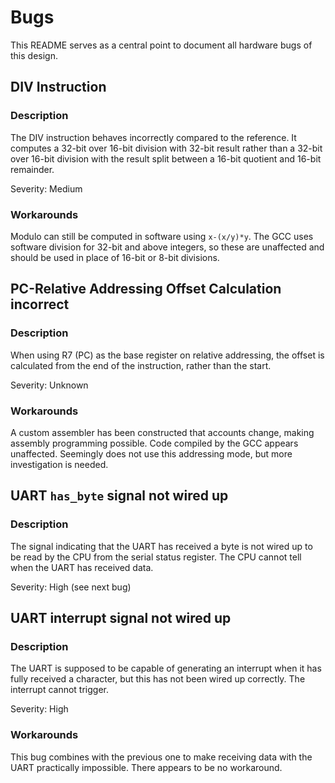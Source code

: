 # Bugs
This README serves as a central point to document all hardware bugs of this design.

## DIV Instruction
### Description
The DIV instruction behaves incorrectly compared to the reference. It computes a 32-bit over 16-bit division with 32-bit result rather than a 32-bit over 16-bit division with the result split between a 16-bit quotient and 16-bit remainder.

Severity: Medium
### Workarounds
Modulo can still be computed in software using `x-(x/y)*y`. The GCC uses software division for 32-bit and above integers, so these are unaffected and should be used in place of 16-bit or 8-bit divisions.

## PC-Relative Addressing Offset Calculation incorrect
### Description
When using R7 (PC) as the base register on relative addressing, the offset is calculated from the end of the instruction, rather than the start.

Severity: Unknown
### Workarounds
A custom assembler has been constructed that accounts change, making assembly programming possible. Code compiled by the GCC appears unaffected. Seemingly does not use this addressing mode, but more investigation is needed.

## UART `has_byte` signal not wired up
### Description
The signal indicating that the UART has received a byte is not wired up to be read by the CPU from the serial status register. The CPU cannot tell when the UART has received data.

Severity: High (see next bug)

## UART interrupt signal not wired up
### Description
The UART is supposed to be capable of generating an interrupt when it has fully received a character, but this has not been wired up correctly. The interrupt cannot trigger.

Severity: High
### Workarounds
This bug combines with the previous one to make receiving data with the UART practically impossible. There appears to be no workaround.

